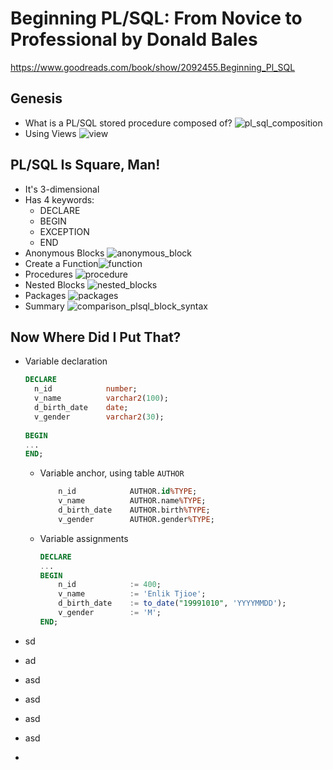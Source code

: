 # Beginning PL/SQL: From Novice to Professional by Donald Bales

https://www.goodreads.com/book/show/2092455.Beginning_Pl_SQL



## Genesis

- What is a PL/SQL stored procedure composed of?
  ![pl_sql_composition](img/book_notes_beginning_pl_sql_donald_bales/pl_sql_composition.jpg)
- Using Views
  ![view](img/book_notes_beginning_pl_sql_donald_bales/view.jpg)



## PL/SQL Is Square, Man!

- It's 3-dimensional
- Has 4 keywords:
  - DECLARE
  - BEGIN
  - EXCEPTION
  - END
- Anonymous Blocks
  ![anonymous_block](img/book_notes_beginning_pl_sql_donald_bales/anonymous_block.jpg)
- Create a Function![function](img/book_notes_beginning_pl_sql_donald_bales/function.jpg)
- Procedures
  ![procedure](img/book_notes_beginning_pl_sql_donald_bales/procedure.jpg)
- Nested Blocks
  ![nested_blocks](img/book_notes_beginning_pl_sql_donald_bales/nested_blocks.jpg)
- Packages
  ![packages](img/book_notes_beginning_pl_sql_donald_bales/packages.jpg)
- Summary
  ![comparison_plsql_block_syntax](img/book_notes_beginning_pl_sql_donald_bales/comparison_plsql_block_syntax.jpg)



## Now Where Did I Put That?

- Variable declaration

  ```sql
  DECLARE
  	n_id			number;
  	v_name			varchar2(100);
  	d_birth_date	date;
  	v_gender		varchar2(30);
  	
  BEGIN
  ...
  END;
  ```

  - Variable anchor, using table `AUTHOR`

    ```sql
    	n_id			AUTHOR.id%TYPE;
    	v_name			AUTHOR.name%TYPE;
    	d_birth_date	AUTHOR.birth%TYPE;
    	v_gender		AUTHOR.gender%TYPE;
    ```

  - Variable assignments

    ```sql
    DECLARE
    ...
    BEGIN
    	n_id			:= 400;
    	v_name			:= 'Enlik Tjioe';
    	d_birth_date	:= to_date("19991010", 'YYYYMMDD');
    	v_gender		:= 'M';
    END;
    ```

    

- sd

- ad

- asd

- asd

- asd

- asd

- 

